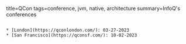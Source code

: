 title=QCon
tags=conference, jvm, native, architecture
summary=InfoQ's conferences
~~~~~~

* [London](https://qconlondon.com/): 03-27-2023
* [San Francisco](https://qconsf.com/): 10-02-2023
